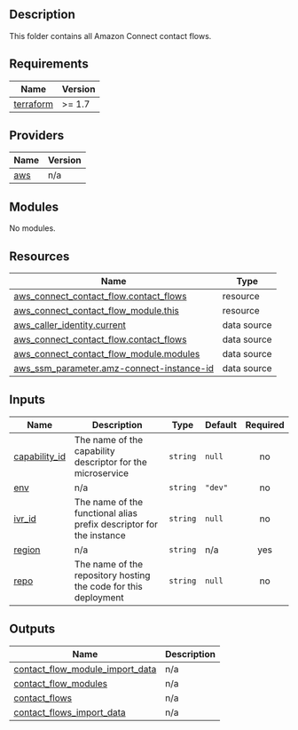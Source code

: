 ## Description

This folder contains all Amazon Connect contact flows.

<!-- BEGIN_TF_DOCS -->

## Requirements

| Name                                                                     | Version |
| ------------------------------------------------------------------------ | ------- |
| <a name="requirement_terraform"></a> [terraform](#requirement_terraform) | >= 1.7  |

## Providers

| Name                                             | Version |
| ------------------------------------------------ | ------- |
| <a name="provider_aws"></a> [aws](#provider_aws) | n/a     |

## Modules

No modules.

## Resources

| Name                                                                                                                                                  | Type        |
| ----------------------------------------------------------------------------------------------------------------------------------------------------- | ----------- |
| [aws_connect_contact_flow.contact_flows](https://registry.terraform.io/providers/hashicorp/aws/latest/docs/resources/connect_contact_flow)            | resource    |
| [aws_connect_contact_flow_module.this](https://registry.terraform.io/providers/hashicorp/aws/latest/docs/resources/connect_contact_flow_module)       | resource    |
| [aws_caller_identity.current](https://registry.terraform.io/providers/hashicorp/aws/latest/docs/data-sources/caller_identity)                         | data source |
| [aws_connect_contact_flow.contact_flows](https://registry.terraform.io/providers/hashicorp/aws/latest/docs/data-sources/connect_contact_flow)         | data source |
| [aws_connect_contact_flow_module.modules](https://registry.terraform.io/providers/hashicorp/aws/latest/docs/data-sources/connect_contact_flow_module) | data source |
| [aws_ssm_parameter.amz-connect-instance-id](https://registry.terraform.io/providers/hashicorp/aws/latest/docs/data-sources/ssm_parameter)             | data source |

## Inputs

| Name                                                                     | Description                                                         | Type     | Default | Required |
| ------------------------------------------------------------------------ | ------------------------------------------------------------------- | -------- | ------- | :------: |
| <a name="input_capability_id"></a> [capability_id](#input_capability_id) | The name of the capability descriptor for the microservice          | `string` | `null`  |    no    |
| <a name="input_env"></a> [env](#input_env)                               | n/a                                                                 | `string` | `"dev"` |    no    |
| <a name="input_ivr_id"></a> [ivr_id](#input_ivr_id)                      | The name of the functional alias prefix descriptor for the instance | `string` | `null`  |    no    |
| <a name="input_region"></a> [region](#input_region)                      | n/a                                                                 | `string` | n/a     |   yes    |
| <a name="input_repo"></a> [repo](#input_repo)                            | The name of the repository hosting the code for this deployment     | `string` | `null`  |    no    |

## Outputs

| Name                                                                                                                             | Description |
| -------------------------------------------------------------------------------------------------------------------------------- | ----------- |
| <a name="output_contact_flow_module_import_data"></a> [contact_flow_module_import_data](#output_contact_flow_module_import_data) | n/a         |
| <a name="output_contact_flow_modules"></a> [contact_flow_modules](#output_contact_flow_modules)                                  | n/a         |
| <a name="output_contact_flows"></a> [contact_flows](#output_contact_flows)                                                       | n/a         |
| <a name="output_contact_flows_import_data"></a> [contact_flows_import_data](#output_contact_flows_import_data)                   | n/a         |

<!-- END_TF_DOCS -->
